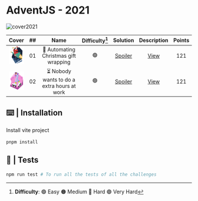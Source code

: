 # AdventJS - 2021

![cover2021](/public/2022/cover2022.gif)

| Cover | ##    | Name | Difficulty[^1] |  Solution  | Description | Points |
| ----- | :---: |:----:|:------------:  | :--------: | :---------: | :----: |
| <img src="https://github.com/AlecANL/adventjs/blob/main/public/2022/1.svg?raw=true" width="50" height="50" />  |  01   | 🎁 Automating Christmas gift wrapping | 🟢  | [Spoiler](https://github.com/AlecANL/adventjs/blob/main/src/2022/challenges/01/app.ts)         | [View](https://github.com/AlecANL/adventjs/tree/main/src/2022/challenges/01) | 121 |
| <img src="https://github.com/AlecANL/adventjs/blob/main/public/2022/2.svg?raw=true" width="50" height="50" />  |  02   | ⏳ Nobody wants to do a extra hours at work | 🟢  | [Spoiler](https://github.com/AlecANL/adventjs/blob/main/src/2022/challenges/01/app.ts)         | [View](https://github.com/AlecANL/adventjs/tree/main/src/2022/challenges/01) | 121 |

[^1]: **Difficulty**: 🟢 Easy 🟠 Medium 🔴 Hard 🟣 Very Hard

## ⌨️ | Installation

Install vite project

`pnpm install`

## 🧪 | Tests

```bash
npm run test # To run all the tests of all the challenges
```
